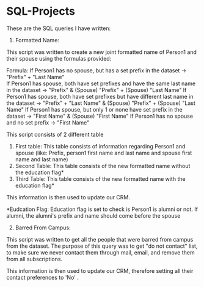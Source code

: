 # SQL-Projects

These are the SQL queries I have written:

1. Formatted Name:

This script was written to create a new joint formatted name of Person1 and their spouse using the formulas provided: 

Formula: 
If Person1 has no spouse, but has a set prefix in the dataset  -> 	"Prefix" + "Last Name"	
If Person1 has spouse, both have set prefixes and have the same last name in the dataset	-> "Prefix"	&	(Spouse) "Prefix" + (Spouse) "Last Name"
If Person1 has spouse, both have set prefixes	but have different last name in the dataset -> "Prefix" + "Last Name"	&	(Spouse) "Prefix" + (Spouse) "Last Name"
If Person1 has spouse, but only 1 or none have set prefix in the dataset ->	"First Name"	&	(Spouse) "First Name"
If Person1 has no spouse and no set prefix -> 	"First Name"


This script consists of 2 different table
 1. First table: This table consists of information regarding Person1 and spouse (like: Prefix, person1 first name and last name and spouse first name and last name)
 2. Second Table: This table consists of the new formatted name without the education flag*
 3. Third Table: This table consists of the new formatted name with the education flag*

This information is then used to update our CRM. 

*Eudcation Flag: Education flag is set to check is Person1 is alumni or not. If alumni, the alumni's prefix and name should come before the spouse

2. Barred From Campus:

This script was written to get all the people that were barred from campus from the dataset. The purpose of this query was to get "do not contact" list, to make sure we never contact them through mail, email, and remove them from all subscriptions. 

This information is then used to update our CRM, therefore setting all their contact preferences to 'No' . 

 
